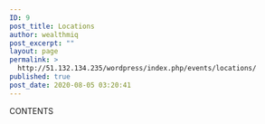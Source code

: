 ```yaml
---
ID: 9
post_title: Locations
author: wealthmiq
post_excerpt: ""
layout: page
permalink: >
  http://51.132.134.235/wordpress/index.php/events/locations/
published: true
post_date: 2020-08-05 03:20:41
---
```

CONTENTS